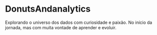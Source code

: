# DonutsAndanalytics
Explorando o universo dos dados com curiosidade e paixão. No início da jornada, mas com muita vontade de aprender e evoluir.
